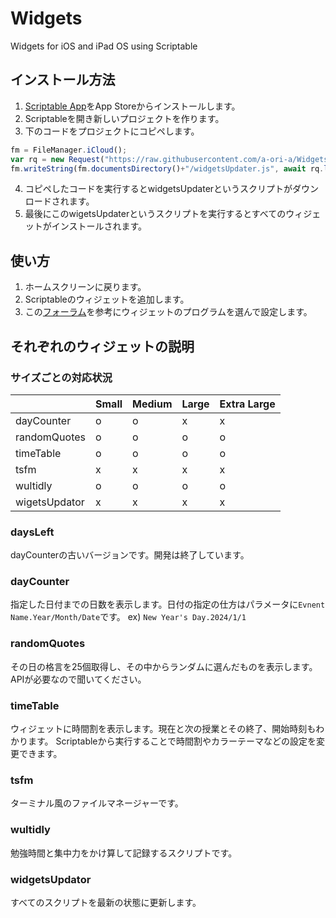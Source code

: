 # Widgets

Widgets for iOS and iPad OS using Scriptable

## インストール方法

1. [Scriptable App](https://scriptable.app/)をApp Storeからインストールします。
2. Scriptableを開き新しいプロジェクトを作ります。
3. 下のコードをプロジェクトにコピペします。
```javascript
fm = FileManager.iCloud();
var rq = new Request("https://raw.githubusercontent.com/a-ori-a/Widgets/master/widgetsUpdater.js");
fm.writeString(fm.documentsDirectory()+"/widgetsUpdater.js", await rq.loadString());
``` 
4. コピペしたコードを実行するとwidgetsUpdaterというスクリプトがダウンロードされます。
5. 最後にこのwigetsUpdaterというスクリプトを実行するとすべてのウィジェットがインストールされます。



## 使い方
1. ホームスクリーンに戻ります。
2. Scriptableのウィジェットを追加します。
3. この[フォーラム](https://talk.automators.fm/t/widget-on-home-screen/9736)を参考にウィジェットのプログラムを選んで設定します。

## それぞれのウィジェットの説明

### サイズごとの対応状況
|               | Small | Medium | Large | Extra Large |
| ------------- | ----- | ------ | ----- | ----------- |
| dayCounter    | o     | o      | x     | x           |
| randomQuotes  | o     | o      | o     | o           |
| timeTable     | o     | o      | o     | o           |
| tsfm          | x     | x      | x     | x           |
| wultidly      | o     | o      | o     | o           |
| wigetsUpdator | x     | x      | x     | x           |

### daysLeft
dayCounterの古いバージョンです。開発は終了しています。


### dayCounter
指定した日付までの日数を表示します。日付の指定の仕方はパラメータに`Evnent Name.Year/Month/Date`です。
ex) `New Year's Day.2024/1/1`

### randomQuotes
その日の格言を25個取得し、その中からランダムに選んだものを表示します。
APIが必要なので聞いてください。

### timeTable
ウィジェットに時間割を表示します。現在と次の授業とその終了、開始時刻もわかります。
Scriptableから実行することで時間割やカラーテーマなどの設定を変更できます。

### tsfm
ターミナル風のファイルマネージャーです。

### wultidly
勉強時間と集中力をかけ算して記録するスクリプトです。

### widgetsUpdator
すべてのスクリプトを最新の状態に更新します。

